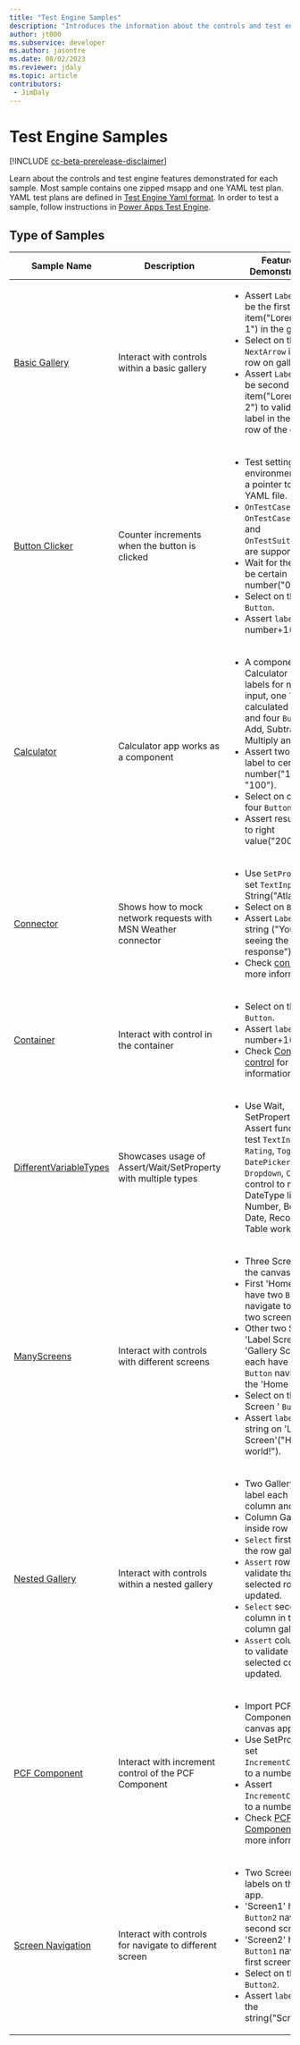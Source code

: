 ```yaml
---
title: "Test Engine Samples"
description: "Introduces the information about the controls and test engine features demonstrated for each sample."
author: jt000
ms.subservice: developer
ms.author: jasontre
ms.date: 08/02/2023
ms.reviewer: jdaly
ms.topic: article
contributors:
 - JimDaly
---
```

# Test Engine Samples

[!INCLUDE [cc-beta-prerelease-disclaimer](../../includes/cc-beta-prerelease-disclaimer.md)]

Learn about the controls and test engine features demonstrated for each sample. Most sample contains one zipped msapp and one YAML test plan. YAML test plans are defined in [Test Engine Yaml format](yaml.md). In order to test a sample, follow instructions in [Power Apps Test Engine](overview.md).

## Type of Samples


| Sample Name|Description |  Features Demonstrated |
|---|---|---|
| [Basic Gallery](https://github.com/microsoft/PowerApps-TestEngine/tree/main/samples/basicgallery) | Interact with controls within a basic gallery | <ul><li>Assert `Label` Text to be the first item("Lorem ipsum 1") in the gallery. </li><li>Select on the `NextArrow` in first row on gallery. </li><li>Assert `Label` Text to be second item("Lorem ipsum 2") to validate the label in the second row of the gallery.|
|[Button Clicker](https://github.com/microsoft/PowerApps-TestEngine/tree/main/samples/buttonclicker) | Counter increments when the button is clicked | <ul><li>Test settings and environment can be a pointer to another YAML file. </li><li>`OnTestCaseStart`, `OnTestCaseComplete`, and `OnTestSuiteComplete` are supported.  </li><li>Wait for the `label`to be certain number("0"). </li><li>Select on the `Button`. </li><li>Assert `label` to be number+1("1").
| [Calculator](https://github.com/microsoft/PowerApps-TestEngine/tree/main/samples/calculator) |  Calculator app works as a component |<ul><li>A component for Calculator with two labels for number input, one `lable` for calculated result and four `Button` for Add, Subtract, Multiply and Divide. </li><li>Assert two input label to certain number("100", "100"). </li><li>Select on one of four `Button`(Add). </li><li>Assert result `Label` to right value("200").
| [Connector](https://github.com/microsoft/PowerApps-TestEngine/tree/main/samples/connector) | Shows how to mock network requests with MSN Weather connector | <ul><li>Use `SetProperty` to set `TextInput` to a String("Atlanta"). </li><li>Select on `Button`. </li><li>Assert `Label` to a string ("You're seeing the mock response"). </li><li>Check [connector](/connectors/connector-reference/connector-reference-powerapps-connectors) for more information.
| [Container](https://github.com/microsoft/PowerApps-TestEngine/tree/main/samples/containers) | Interact with control in the container |<ul><li>Select on the `Button`. </li><li>Assert `label` to be number+1("1"). </li><li>Check [Container control](/power-apps/maker/canvas-apps/controls/control-container) for more information.
 |[DifferentVariableTypes](https://github.com/microsoft/PowerApps-TestEngine/tree/main/samples/differentvariabletypes) | Showcases usage of Assert/Wait/SetProperty with multiple types |<ul><li>Use Wait, SetProperty, and Assert function to test `TextInput`, `Rating`, `Toggle`, `DatePicker`, `Dropdown`, `ComboBox` control to make sure DateType like String, Number, Boolean, Date, Record, and Table works.
 |[ManyScreens](https://github.com/microsoft/PowerApps-TestEngine/tree/main/samples/manyscreens) | Interact with controls with different screens |<ul><li>Three Screens on the canvas app. </li><li>First 'Home Screen' have two `Button` navigate to other two screens. </li><li>Other two Screens 'Label Screen' and 'Gallery Screen' each have one `Button` navigate to the 'Home Screen'. </li><li>Select on the 'Label Screen ' `Button`. </li><li>Assert `label1` to be string on 'Label Screen'("Hello world!").
 |[Nested Gallery](https://github.com/microsoft/PowerApps-TestEngine/tree/main/samples/nestedgallery)| Interact with controls within a nested gallery |<ul><li>Two Gallery and two label each with column and row. </li><li>Column Gallery inside row Gallery.  </li><li>`Select` first row in the row gallery. </li><li>`Assert` row `Label` to validate that the selected row is updated. </li><li>`Select` second column in the column gallery. </li><li>`Assert` column `Label` to validate that the selected column is updated. 
 |[PCF Component](https://github.com/microsoft/PowerApps-TestEngine/tree/main/samples/pcfcomponent) | Interact with increment control of the PCF Component |<ul><li>Import PCF Component in the canvas app. </li><li>Use SetProperty to set `IncrementControl1` to a number(10). </li><li>Assert `IncrementControl1` to a number (10). </li><li>Check [PCF Component](/power-apps/developer/component-framework/overview) for more information.
 |[Screen Navigation](https://github.com/microsoft/PowerApps-TestEngine/tree/main/samples/screennavigation) | Interact with controls for navigate to different screen |<ul><li>Two Screens and labels on the canvas app. </li><li>'Screen1' have `Button2` navigate to second screen. </li><li>'Screen2' have `Button1` navigate to first screen. </li><li>Select on the `Button2`. </li><li>Assert `label2` to be the string("Screen2").
